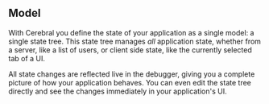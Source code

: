 ## Model
With Cerebral you define the state of your application as a single model: a single state tree. This state tree manages *all* application state, whether from a server, like a list of users, or client side state, like the currently selected tab of a UI.

All state changes are reflected live in the debugger, giving you a complete picture of how your application behaves. You can even edit the state tree directly and see the changes immediately in your application's UI.
